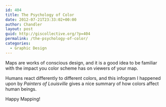 ```yaml
---
id: 404
title: The Psychology of Color
date: 2012-07-21T23:33:02+00:00
author: Chandler
layout: post
guid: http://giscollective.org/?p=404
permalink: /the-psychology-of-color/
categories:
  - Graphic Design
---
```

Maps are works of conscious design, and it is a good idea to be familiar with the impact you color scheme has on viewers of your map.

Humans react differently to different colors, and this infogram I happened upon by _Painters of Louisville_ gives a nice summary of how colors affect human beings.

Happy Mapping!

<a href="http://i.imgur.com/KM1LE.jpg" target="_blank"><img src="http://i.imgur.com/KM1LE.jpg" alt="" /></a>